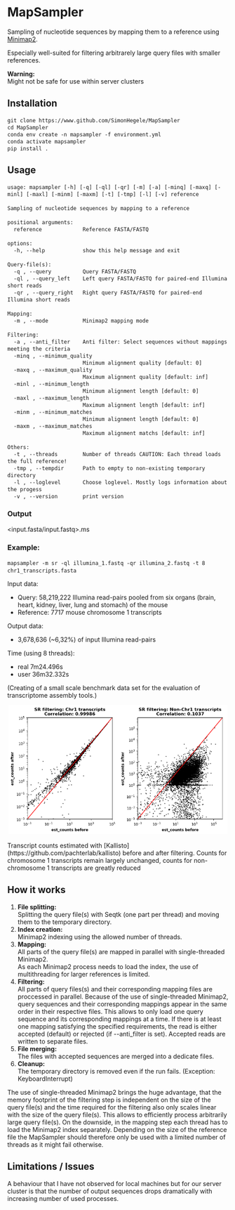 # MapSampler

Sampling of nucleotide sequences by mapping them to a reference using [Minimap2](https://github.com/lh3/minimap2).

Especially well-suited for filtering arbitrarely large query files with smaller references.

**Warning:**<br>
Might not be safe for use within server clusters

## Installation

```
git clone https://www.github.com/SimonHegele/MapSampler
cd MapSampler
conda env create -n mapsampler -f environment.yml
conda activate mapsampler
pip install .
```

## Usage

```
usage: mapsampler [-h] [-q] [-ql] [-qr] [-m] [-a] [-minq] [-maxq] [-minl] [-maxl] [-minm] [-maxm] [-t] [-tmp] [-l] [-v] reference

Sampling of nucleotide sequences by mapping to a reference

positional arguments:
  reference             Reference FASTA/FASTQ

options:
  -h, --help            show this help message and exit

Query-file(s):
  -q , --query          Query FASTA/FASTQ
  -ql , --query_left    Left query FASTA/FASTQ for paired-end Illumina short reads
  -qr , --query_right   Right query FASTA/FASTQ for paired-end Illumina short reads

Mapping:
  -m , --mode           Minimap2 mapping mode

Filtering:
  -a , --anti_filter    Anti filter: Select sequences without mappings meeting the criteria
  -minq , --minimum_quality
                        Minimum alignment quality [default: 0]
  -maxq , --maximum_quality
                        Maximum alignment quality [default: inf]
  -minl , --minimum_length
                        Minimum alignment length [default: 0]
  -maxl , --maximum_length
                        Maximum alignment length [default: inf]
  -minm , --minimum_matches
                        Minimum alignment length [default: 0]
  -maxm , --maximum_matches
                        Maximum alignment matchs [default: inf]

Others:
  -t , --threads        Number of threads CAUTION: Each thread loads the full reference!
  -tmp , --tempdir      Path to empty to non-existing temporary directory
  -l , --loglevel       Choose loglevel. Mostly logs information about the progess
  -v , --version        print version
```

### Output

<input.fasta/input.fastq>.ms

### Example:

`mapsampler -m sr -ql illumina_1.fastq -qr illumina_2.fastq -t 8 chr1_transcripts.fasta`

Input data:
- Query:     58,219,222 Illumina read-pairs pooled from six organs (brain, heart, kidney, liver, lung and stomach) of the mouse
- Reference: 7717 mouse chromosome 1 transcripts

Output data:
- 3,678,636 (~6,32%) of input Illumina read-pairs

Time (using 8 threads):
- real 7m24.496s
- user 36m32.332s

(Creating of a small scale benchmark data set for the evaluation of transcriptome assembly tools.)

<p align="center">
  <img src="ms_example.png" alt="Meine Bildunterschrift" width="500"/>
</p>
Transcript counts estimated with [Kallisto](https://github.com/pachterlab/kallisto) before and after filtering. Counts for chromosome 1 transcripts remain largely unchanged, counts for non-chromosome 1 transcripts are greatly reduced

## How it works

1. **File splitting:**<br>
   Splitting the query file(s) with Seqtk (one part per thread) and moving them to the temporary directory.
2. **Index creation:**<br>
   Minimap2 indexing using the allowed number of threads.
3. **Mapping:**<br>
   All parts of the query file(s) are mapped in parallel with single-threaded Minimap2.<br>
   As each Minimap2 process needs to load the index, the use of multithreading for larger references is limited.
4. **Filtering:**<br>
   All parts of query files(s) and their corresponding mapping files are proccessed in parallel.
   Because of the use of single-threaded Minimap2, query sequences and their corresponding mappings appear in the same order in their respective files.
   This allows to only load one query sequence and its corresponding mappings at a time.
   If there is at least one mapping satisfying the specified requirements, the read is either accepted (default) or rejected (if --anti_filter is set).
   Accepted reads are written to separate files.
5. **File merging:**<br>
   The files with accepted sequences are merged into a dedicate files.
6. **Cleanup:**<br>
   The temporary directory is removed even if the run fails. (Exception: KeyboardInterrupt)

The use of single-threaded Minimap2 brings the huge advantage, that the memory footprint of the filtering step is independent on the size of the query file(s) and the time required for the filtering also only scales linear with the size of the query file(s). This allows to efficiently process arbitrarily large query file(s). On the downside, in the mapping step each thread has to load the Minimap2 index separately. Depending on the size of the reference file the MapSampler should therefore only be used with a limited number of threads as it might fail otherwise.

## Limitations / Issues

A behaviour that I have not observed for local machines but for our server cluster is that the number of output sequences drops dramatically with increasing number of used processes.
